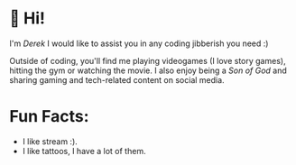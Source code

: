# 👋 Hi!

I'm *Derek* I would like to assist you in any coding jibberish you need :)


Outside of coding, you'll find me playing videogames (I love story games), hitting the gym or watching the movie. I also enjoy being a *Son of God* and sharing gaming and tech-related content on social media.

# Fun Facts:
 - I like stream :).
 - I like tattoos, I have a lot of them.



